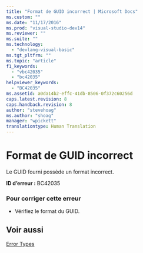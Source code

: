 ```yaml
---
title: "Format de GUID incorrect | Microsoft Docs"
ms.custom: ""
ms.date: "11/17/2016"
ms.prod: "visual-studio-dev14"
ms.reviewer: ""
ms.suite: ""
ms.technology: 
  - "devlang-visual-basic"
ms.tgt_pltfrm: ""
ms.topic: "article"
f1_keywords: 
  - "vbc42035"
  - "bc42035"
helpviewer_keywords: 
  - "BC42035"
ms.assetid: a0da14b2-effc-41db-8506-0f372c60256d
caps.latest.revision: 8
caps.handback.revision: 8
author: "stevehoag"
ms.author: "shoag"
manager: "wpickett"
translationtype: Human Translation
---
```

# Format de GUID incorrect
Le GUID fourni possède un format incorrect.  
  
 **ID d’erreur :** BC42035  
  
### Pour corriger cette erreur  
  
-   Vérifiez le format du GUID.  
  
## Voir aussi  
 [Error Types](../../visual-basic/programming-guide/language-features/error-types.md)